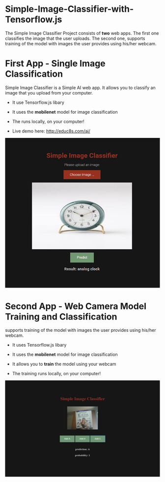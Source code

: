 # Simple-Image-Classifier-with-Tensorflow.js

The Simple Image Classifier Project consists of **two** web apps. The first one classifies the image that the user uploads. The second one, supports training of the model with images the user provides using his/her webcam.

# First App - Single Image Classification

Simple Image Classifier is a Simple AI web app. It allows you to classify an image that you upload from your computer.

* It use Tensorflow.js libary

* It uses the **mobilenet** model for image classification

* The runs locally, on your computer!

* Live demo here: http://educ8s.com/ai/

<p align="center">
  <img src="preview2.jpg" alt="Running the demo" width="640">
</p>

# Second App - Web Camera Model Training and Classification

supports training of the model with images the user provides using his/her webcam.

* It uses Tensorflow.js libary

* It uses the **mobilenet** model for image classification

* It allows you to **train** the model using your webcam

* The training runs locally, on your computer!

<p align="center">
  <img src="preview.jpg" alt="Running the demo" width="640">
</p>

